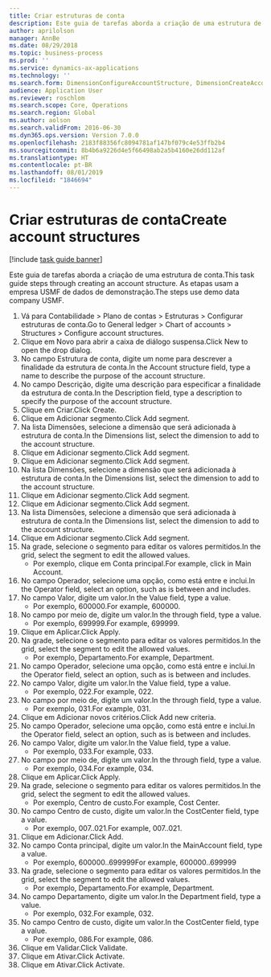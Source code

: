 ```yaml
---
title: Criar estruturas de conta
description: Este guia de tarefas aborda a criação de uma estrutura de conta.
author: aprilolson
manager: AnnBe
ms.date: 08/29/2018
ms.topic: business-process
ms.prod: ''
ms.service: dynamics-ax-applications
ms.technology: ''
ms.search.form: DimensionConfigureAccountStructure, DimensionCreateAccountStructure, DimensionHierarchyAddLevel, DimensionHierarchyConstraintActivate
audience: Application User
ms.reviewer: roschlom
ms.search.scope: Core, Operations
ms.search.region: Global
ms.author: aolson
ms.search.validFrom: 2016-06-30
ms.dyn365.ops.version: Version 7.0.0
ms.openlocfilehash: 2183f88356fc8094781af147bf079c4e53ffb2b4
ms.sourcegitcommit: 8b4b6a9226d4e5f66498ab2a5b4160e26dd112af
ms.translationtype: HT
ms.contentlocale: pt-BR
ms.lasthandoff: 08/01/2019
ms.locfileid: "1846694"
---
```

# <a name="create-account-structures"></a><span data-ttu-id="e0306-103">Criar estruturas de conta</span><span class="sxs-lookup"><span data-stu-id="e0306-103">Create account structures</span></span>

[!include [task guide banner](../../includes/task-guide-banner.md)]

<span data-ttu-id="e0306-104">Este guia de tarefas aborda a criação de uma estrutura de conta.</span><span class="sxs-lookup"><span data-stu-id="e0306-104">This task guide steps through creating an account structure.</span></span> <span data-ttu-id="e0306-105">As etapas usam a empresa USMF de dados de demonstração.</span><span class="sxs-lookup"><span data-stu-id="e0306-105">The steps use demo data company USMF.</span></span>

1. <span data-ttu-id="e0306-106">Vá para Contabilidade > Plano de contas > Estruturas > Configurar estruturas de conta.</span><span class="sxs-lookup"><span data-stu-id="e0306-106">Go to General ledger > Chart of accounts > Structures > Configure account structures.</span></span>
2. <span data-ttu-id="e0306-107">Clique em Novo para abrir a caixa de diálogo suspensa.</span><span class="sxs-lookup"><span data-stu-id="e0306-107">Click New to open the drop dialog.</span></span>
3. <span data-ttu-id="e0306-108">No campo Estrutura de conta, digite um nome para descrever a finalidade da estrutura de conta.</span><span class="sxs-lookup"><span data-stu-id="e0306-108">In the Account structure field, type a name to describe the purpose of the account structure.</span></span>
4. <span data-ttu-id="e0306-109">No campo Descrição, digite uma descrição para especificar a finalidade da estrutura de conta.</span><span class="sxs-lookup"><span data-stu-id="e0306-109">In the Description field, type a description to specify the purpose of the account structure.</span></span>
5. <span data-ttu-id="e0306-110">Clique em Criar.</span><span class="sxs-lookup"><span data-stu-id="e0306-110">Click Create.</span></span>
6. <span data-ttu-id="e0306-111">Clique em Adicionar segmento.</span><span class="sxs-lookup"><span data-stu-id="e0306-111">Click Add segment.</span></span>
7. <span data-ttu-id="e0306-112">Na lista Dimensões, selecione a dimensão que será adicionada à estrutura de conta.</span><span class="sxs-lookup"><span data-stu-id="e0306-112">In the Dimensions list, select the dimension to add to the account structure.</span></span>
8. <span data-ttu-id="e0306-113">Clique em Adicionar segmento.</span><span class="sxs-lookup"><span data-stu-id="e0306-113">Click Add segment.</span></span>
9. <span data-ttu-id="e0306-114">Clique em Adicionar segmento.</span><span class="sxs-lookup"><span data-stu-id="e0306-114">Click Add segment.</span></span>
10. <span data-ttu-id="e0306-115">Na lista Dimensões, selecione a dimensão que será adicionada à estrutura de conta.</span><span class="sxs-lookup"><span data-stu-id="e0306-115">In the Dimensions list, select the dimension to add to the account structure.</span></span>
11. <span data-ttu-id="e0306-116">Clique em Adicionar segmento.</span><span class="sxs-lookup"><span data-stu-id="e0306-116">Click Add segment.</span></span>
12. <span data-ttu-id="e0306-117">Clique em Adicionar segmento.</span><span class="sxs-lookup"><span data-stu-id="e0306-117">Click Add segment.</span></span>
13. <span data-ttu-id="e0306-118">Na lista Dimensões, selecione a dimensão que será adicionada à estrutura de conta.</span><span class="sxs-lookup"><span data-stu-id="e0306-118">In the Dimensions list, select the dimension to add to the account structure.</span></span>
14. <span data-ttu-id="e0306-119">Clique em Adicionar segmento.</span><span class="sxs-lookup"><span data-stu-id="e0306-119">Click Add segment.</span></span>
15. <span data-ttu-id="e0306-120">Na grade, selecione o segmento para editar os valores permitidos.</span><span class="sxs-lookup"><span data-stu-id="e0306-120">In the grid, select the segment to edit the allowed values.</span></span>
    * <span data-ttu-id="e0306-121">Por exemplo, clique em Conta principal.</span><span class="sxs-lookup"><span data-stu-id="e0306-121">For example, click in Main Account.</span></span>  
16. <span data-ttu-id="e0306-122">No campo Operador, selecione uma opção, como está entre e inclui.</span><span class="sxs-lookup"><span data-stu-id="e0306-122">In the Operator field, select an option, such as is between and includes.</span></span>
17. <span data-ttu-id="e0306-123">No campo Valor, digite um valor.</span><span class="sxs-lookup"><span data-stu-id="e0306-123">In the Value field, type a value.</span></span>
    * <span data-ttu-id="e0306-124">Por exemplo, 600000.</span><span class="sxs-lookup"><span data-stu-id="e0306-124">For example, 600000.</span></span>  
18. <span data-ttu-id="e0306-125">No campo por meio de, digite um valor.</span><span class="sxs-lookup"><span data-stu-id="e0306-125">In the through field, type a value.</span></span>
    * <span data-ttu-id="e0306-126">Por exemplo, 699999.</span><span class="sxs-lookup"><span data-stu-id="e0306-126">For example, 699999.</span></span>  
19. <span data-ttu-id="e0306-127">Clique em Aplicar.</span><span class="sxs-lookup"><span data-stu-id="e0306-127">Click Apply.</span></span>
20. <span data-ttu-id="e0306-128">Na grade, selecione o segmento para editar os valores permitidos.</span><span class="sxs-lookup"><span data-stu-id="e0306-128">In the grid, select the segment to edit the allowed values.</span></span>
    * <span data-ttu-id="e0306-129">Por exemplo, Departamento.</span><span class="sxs-lookup"><span data-stu-id="e0306-129">For example, Department.</span></span>  
21. <span data-ttu-id="e0306-130">No campo Operador, selecione uma opção, como está entre e inclui.</span><span class="sxs-lookup"><span data-stu-id="e0306-130">In the Operator field, select an option, such as is between and includes.</span></span>
22. <span data-ttu-id="e0306-131">No campo Valor, digite um valor.</span><span class="sxs-lookup"><span data-stu-id="e0306-131">In the Value field, type a value.</span></span>
    * <span data-ttu-id="e0306-132">Por exemplo, 022.</span><span class="sxs-lookup"><span data-stu-id="e0306-132">For example, 022.</span></span>  
23. <span data-ttu-id="e0306-133">No campo por meio de, digite um valor.</span><span class="sxs-lookup"><span data-stu-id="e0306-133">In the through field, type a value.</span></span>
    * <span data-ttu-id="e0306-134">Por exemplo, 031.</span><span class="sxs-lookup"><span data-stu-id="e0306-134">For example, 031.</span></span>  
24. <span data-ttu-id="e0306-135">Clique em Adicionar novos critérios.</span><span class="sxs-lookup"><span data-stu-id="e0306-135">Click Add new criteria.</span></span>
25. <span data-ttu-id="e0306-136">No campo Operador, selecione uma opção, como está entre e inclui.</span><span class="sxs-lookup"><span data-stu-id="e0306-136">In the Operator field, select an option, such as is between and includes.</span></span>
26. <span data-ttu-id="e0306-137">No campo Valor, digite um valor.</span><span class="sxs-lookup"><span data-stu-id="e0306-137">In the Value field, type a value.</span></span>
    * <span data-ttu-id="e0306-138">Por exemplo, 033.</span><span class="sxs-lookup"><span data-stu-id="e0306-138">For example, 033.</span></span>  
27. <span data-ttu-id="e0306-139">No campo por meio de, digite um valor.</span><span class="sxs-lookup"><span data-stu-id="e0306-139">In the through field, type a value.</span></span>
    * <span data-ttu-id="e0306-140">Por exemplo, 034.</span><span class="sxs-lookup"><span data-stu-id="e0306-140">For example, 034.</span></span>  
28. <span data-ttu-id="e0306-141">Clique em Aplicar.</span><span class="sxs-lookup"><span data-stu-id="e0306-141">Click Apply.</span></span>
29. <span data-ttu-id="e0306-142">Na grade, selecione o segmento para editar os valores permitidos.</span><span class="sxs-lookup"><span data-stu-id="e0306-142">In the grid, select the segment to edit the allowed values.</span></span>
    * <span data-ttu-id="e0306-143">Por exemplo, Centro de custo.</span><span class="sxs-lookup"><span data-stu-id="e0306-143">For example, Cost Center.</span></span>  
30. <span data-ttu-id="e0306-144">No campo Centro de custo, digite um valor.</span><span class="sxs-lookup"><span data-stu-id="e0306-144">In the CostCenter field, type a value.</span></span>
    * <span data-ttu-id="e0306-145">Por exemplo, 007..021.</span><span class="sxs-lookup"><span data-stu-id="e0306-145">For example, 007..021.</span></span>  
31. <span data-ttu-id="e0306-146">Clique em Adicionar.</span><span class="sxs-lookup"><span data-stu-id="e0306-146">Click Add.</span></span>
32. <span data-ttu-id="e0306-147">No campo Conta principal, digite um valor.</span><span class="sxs-lookup"><span data-stu-id="e0306-147">In the MainAccount field, type a value.</span></span>
    * <span data-ttu-id="e0306-148">Por exemplo, 600000..699999</span><span class="sxs-lookup"><span data-stu-id="e0306-148">For example, 600000..699999</span></span>  
33. <span data-ttu-id="e0306-149">Na grade, selecione o segmento para editar os valores permitidos.</span><span class="sxs-lookup"><span data-stu-id="e0306-149">In the grid, select the segment to edit the allowed values.</span></span>
    * <span data-ttu-id="e0306-150">Por exemplo, Departamento.</span><span class="sxs-lookup"><span data-stu-id="e0306-150">For example, Department.</span></span>  
34. <span data-ttu-id="e0306-151">No campo Departamento, digite um valor.</span><span class="sxs-lookup"><span data-stu-id="e0306-151">In the Department field, type a value.</span></span>
    * <span data-ttu-id="e0306-152">Por exemplo, 032.</span><span class="sxs-lookup"><span data-stu-id="e0306-152">For example, 032.</span></span>  
35. <span data-ttu-id="e0306-153">No campo Centro de custo, digite um valor.</span><span class="sxs-lookup"><span data-stu-id="e0306-153">In the CostCenter field, type a value.</span></span>
    * <span data-ttu-id="e0306-154">Por exemplo, 086.</span><span class="sxs-lookup"><span data-stu-id="e0306-154">For example, 086.</span></span>  
36. <span data-ttu-id="e0306-155">Clique em Validar.</span><span class="sxs-lookup"><span data-stu-id="e0306-155">Click Validate.</span></span>
37. <span data-ttu-id="e0306-156">Clique em Ativar.</span><span class="sxs-lookup"><span data-stu-id="e0306-156">Click Activate.</span></span>
38. <span data-ttu-id="e0306-157">Clique em Ativar.</span><span class="sxs-lookup"><span data-stu-id="e0306-157">Click Activate.</span></span>

